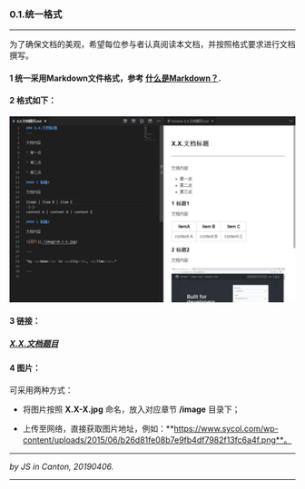 ﻿### 0.1.统一格式
---

为了确保文档的美观，希望每位参与者认真阅读本文档，并按照格式要求进行文档撰写。

#### 1 统一采用Markdown文件格式，参考 [什么是Markdown？](https://haiezan.github.io/2019/04/06/Markdown%E5%85%A5%E9%97%A8%E6%8C%87%E5%8D%97/).

#### 2 格式如下：

![](.\image\0.2-1.jpg)

#### 3 链接：

##### [X.X.文档题目](/0.帮助/X.X.文档题目.md)

#### 4 图片：

可采用两种方式：

* 将图片按照 **X.X-X.jpg** 命名，放入对应章节 **/image** 目录下；

* 上传至网络，直接获取图片地址，例如：**https://www.sycol.com/wp-content/uploads/2015/06/b26d81fe08b7e9fb4df7982f13fc6a4f.png**。

---

*by JS in Canton, 20190406.*

---
